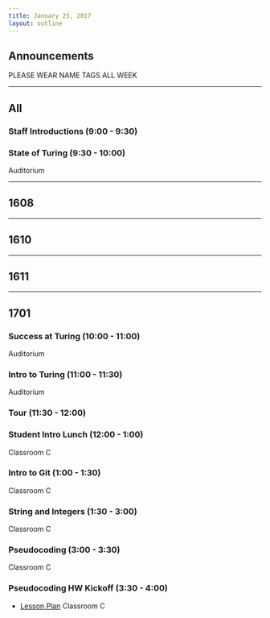 ```yaml
---
title: January 23, 2017
layout: outline
---
```


## Announcements

PLEASE WEAR NAME TAGS ALL WEEK

***

## All

### Staff Introductions (9:00 - 9:30)

### State of Turing (9:30 - 10:00)

Auditorium

***

## 1608

***

## 1610

***

## 1611


***

## 1701


### Success at Turing (10:00 - 11:00)

Auditorium

### Intro to Turing (11:00 - 11:30)

Auditorium

### Tour (11:30 - 12:00)

### Student Intro Lunch (12:00 - 1:00)

Classroom C

### Intro to Git (1:00 - 1:30)

Classroom C

### String and Integers (1:30 - 3:00)

Classroom C

### Pseudocoding (3:00 - 3:30)

Classroom C

### Pseudocoding HW Kickoff (3:30 - 4:00)

* [Lesson Plan](/module1/lessons/pseudocoding101)
Classroom C
